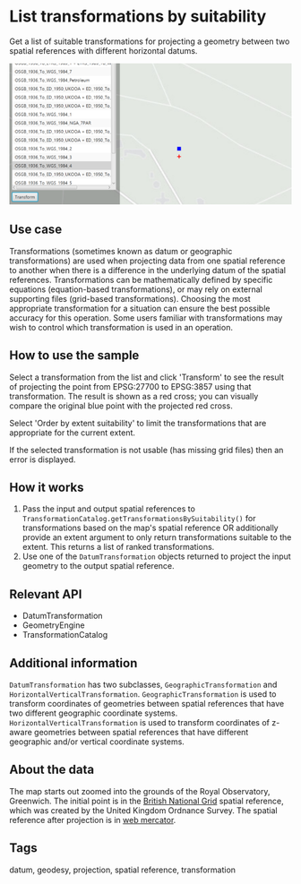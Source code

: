 # List transformations by suitability

Get a list of suitable transformations for projecting a geometry between two spatial references with different horizontal datums.

![Image of list transformations by suitability](ListTransformationsBySuitability.png)

## Use case

Transformations (sometimes known as datum or geographic transformations) are used when projecting data from one spatial reference to another when there is a difference in the underlying datum of the spatial references. Transformations can be mathematically defined by specific equations (equation-based transformations), or may rely on external supporting files (grid-based transformations). Choosing the most appropriate transformation for a situation can ensure the best possible accuracy for this operation. Some users familiar with transformations may wish to control which transformation is used in an operation.

## How to use the sample

Select a transformation from the list and click 'Transform' to see the result of projecting the point from EPSG:27700 to EPSG:3857 using that transformation. The result is shown as a red cross; you can visually compare the original blue point with the projected red cross. 

Select 'Order by extent suitability' to limit the transformations that are appropriate for the current extent.

If the selected transformation is not usable (has missing grid files) then an error is displayed.

## How it works

1. Pass the input and output spatial references to `TransformationCatalog.getTransformationsBySuitability()` for transformations based on the map's spatial reference OR additionally provide an extent argument to only return transformations suitable to the extent. This returns a list of ranked transformations.
2. Use one of the `DatumTransformation` objects returned to project the input geometry to the output spatial reference.

## Relevant API

* DatumTransformation
* GeometryEngine
* TransformationCatalog

## Additional information

`DatumTransformation` has two subclasses, `GeographicTransformation` and `HorizontalVerticalTransformation`. `GeographicTransformation` is used to transform coordinates of geometries between spatial references that have two different geographic coordinate systems. `HorizontalVerticalTransformation` is used to transform coordinates of z-aware geometries between spatial references that have different geographic and/or vertical coordinate systems.

## About the data

The map starts out zoomed into the grounds of the Royal Observatory, Greenwich. The initial point is in the [British National Grid](https://epsg.io/27700) spatial reference, which was created by the United Kingdom Ordnance Survey. The spatial reference after projection is in [web mercator](https://epsg.io/3857).

## Tags

datum, geodesy, projection, spatial reference, transformation
